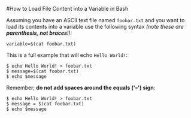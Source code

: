 #How to Load File Content into a Variable in Bash

Assuming you have an ASCII text file named `foobar.txt` and you want to load its contents into a variable use the following syntax _(note these are **parenthesis, not braces**!):_

    variable=$(cat foobar.txt)
    
This is a full example that will echo `Hello World!`:

    $ echo Hello World! > foobar.txt
    $ message=$(cat foobar.txt)
    $ echo $message


Remember; **do not add spaces around the equals ('`=`') sign**:

    $ echo Hello World! > foobar.txt
    $ message = $(cat foobar.txt)
    $ echo $message

